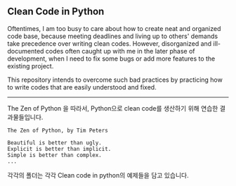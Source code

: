 ## Clean Code in Python

Oftentimes, I am too busy to care about how to create neat and organized code base, 
because meeting deadlines and living up to others' demands take precedence over writing clean codes.
However, disorganized and ill-documented codes often caught up with me in the later phase of development,
when I need to fix some bugs or add more features to the existing project.  

This repository intends to overcome such bad practices by practicing how to write codes that are easily understood and fixed. 

---

The Zen of Python 을 따라서, 
Python으로 clean code를 생산하기 위해
연습한 결과물들입니다.

```
The Zen of Python, by Tim Peters

Beautiful is better than ugly.
Explicit is better than implicit.
Simple is better than complex.
...
```

각각의 폴더는 각각 Clean code in python의 
예제들을 담고 있습니다.
